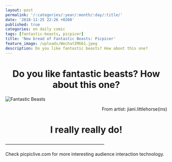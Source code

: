 ```yaml
---
layout: post
permalink: '/:categories/:year/:month/:day/:title/'
date: '2018-11-25 22:26 +0200'
published: true
categories: en daily comic
tags: [fantastic-beasts, picpicer]
title: 'New bread of Fantastic Beasts: Picpicer'
feature_image: /uploads/WechatIMG61.jpeg
description: Do you like fantastic beasts? How about this one?
---
```

# <center> Do you like fantastic beasts? How about this one? </center>

![Fantastic Beasts]({{site.baseurl}}/uploads/WechatIMG61.jpeg)

<p align="right">From artist: jiani.littlehorse(ins)</p>

# <center> I really really do! </center>


——————————————————————

Check picpiclive.com for more interesting audience interaction technology.
